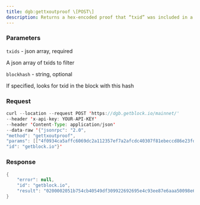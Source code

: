 ```yaml
---
title: dgb:gettxoutproof \[POST\]
description: Returns a hex-encoded proof that “txid” was included in a block.NOTE By default this function only works sometimes. This is when thereis an unspent output in the utxo for this transaction. To make it alwayswork, you need to maintain a transaction index, using the -txindexcommand line option or specify the block in which the transaction isincluded manually (by blockhash).
---
```


### Parameters


`txids` - json array, required

A json array of txids to filter

`blockhash` - string, optional

If specified, looks for txid in the block with this hash

### Request

``` java
curl --location --request POST 'https://dgb.getblock.io/mainnet/' 
--header 'x-api-key: YOUR-API-KEY' 
--header 'Content-Type: application/json' 
--data-raw '{"jsonrpc": "2.0",
"method": "gettxoutproof",
"params": [["4f0934ca5affc6069dc2a112357ef7a2afcdc40307f81ebeccd86e23fddfa2db", "b553f7cfdb5d58eadac03aa8a7937b5aba8880c535c92850147b098cac51ec34"], null],
"id": "getblock.io"}'
```

###  Response

``` java
{
    "error": null,
    "id": "getblock.io",
    "result": "0200002051b754cb40549df309922692695e4c93ee87e6aaa50098e67dcd99678034d3e474fa05c06734a89e9e59d345e60d5aabd52f9e96ba2e0dfe21accdedb4023fcd2d133b616d8d001bc2703d540200000002dba2dffd236ed8ccbe1ef80703c4cdafa2f77e3512a1c29d06c6ff5aca34094f34ec51ac8c097b145028c935c58088ba5a7b93a7a83ac0daea585ddbcff753b50107"
}
```

